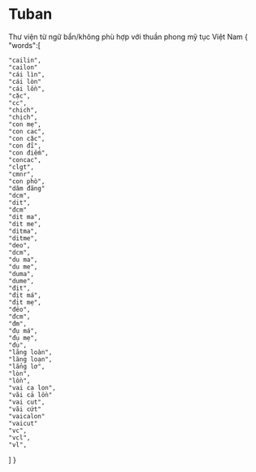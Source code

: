 # Tuban
Thư viện từ ngữ bẩn/không phù hợp với thuần phong mỹ tục Việt Nam
{
  "words":[
  
    "cailin",
    "cailon"
    "cái lìn",
    "cái lòn"
    "cái lồn",
    "cặc",
    "cc",
    "chich",
    "chịch",
    "con mẹ",
    "con cac",
    "con cặc",
    "con đĩ",
    "con điếm",
    "concac",
    "clgt",
    "cmnr",
    "con phò",
    "dâm đãng"
    "dcm",
    "dit",
    "đcm"
    "dit ma",
    "dit me",
    "ditma",
    "ditme",
    "deo",
    "dcm",
    "du ma",
    "du me",
    "duma",
    "dume",
    "địt",
    "địt má",
    "địt mẹ",
    "đéo",
    "đcm",
    "đm",
    "đụ má",   
    "đụ mẹ",
    "đụ",
    "lăng loàn",
    "lăng loạn",
    "lẳng lơ",
    "lòn",
    "lồn",
    "vai ca lon",
    "vãi cả lồn"
    "vai cut",
    "vãi cứt"
    "vaicalon"
    "vaicut"
    "vc",
    "vcl",
    "vl", 
    
  ]
}
